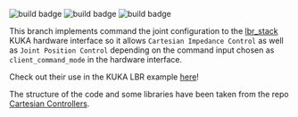 ![build badge](https://github.com/lucabeber/effort_controller/actions/workflows/humble.yml/badge.svg)
![build badge](https://github.com/lucabeber/effort_controller/actions/workflows/jazzy.yml/badge.svg)
![build badge](https://github.com/lucabeber/effort_controller/actions/workflows/rolling.yml/badge.svg)


This branch implements command the joint configuration to the [lbr_stack](https://github.com/idra-lab/lbr_fri_ros2_stack) KUKA hardware interface so it allows `Cartesian Impedance Control` as well as `Joint Position Control` depending on the command input chosen as `client_command_mode` in the hardware interface.

Check out their use in the KUKA LBR example [here](https://github.com/idra-lab/kuka_impedance)!  

The structure of the code and some libraries have been taken from the repo [Cartesian Controllers](https://github.com/fzi-forschungszentrum-informatik/cartesian_controllers).
